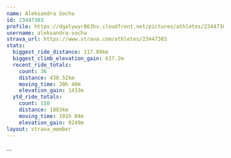 ```yaml
---
name: Aleksandra Socha
id: 23447303
profile: https://dgalywyr863hv.cloudfront.net/pictures/athletes/23447303/14745546/4/large.jpg
username: aleksandra-socha
strava_url: https://www.strava.com/athletes/23447303
stats:
  biggest_ride_distance: 117.89km
  biggest_climb_elevation_gain: 637.2m
  recent_ride_totals:
    count: 36
    distance: 438.52km
    moving_time: 20h 40m
    elevation_gain: 1433m
  ytd_ride_totals:
    count: 150
    distance: 1883km
    moving_time: 101h 04m
    elevation_gain: 9249m
layout: strava_member
--- 
```

...
